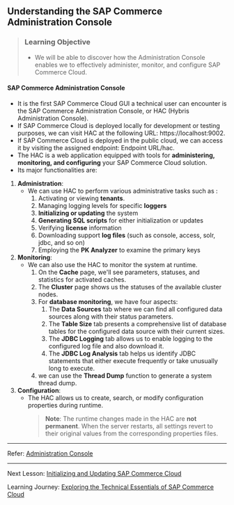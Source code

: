 ## Understanding the SAP Commerce Administration Console

> ### Learning Objective
>
> - We will be able to discover how the Administration Console enables we to effectively administer, monitor, and configure SAP Commerce Cloud.

#### SAP Commerce Administration Console

- It is the first SAP Commerce Cloud GUI a technical user can encounter is the SAP Commerce Administration Console, or HAC (Hybris Administration Console).
- If SAP Commerce Cloud is deployed locally for development or testing purposes, we can visit HAC at the following URL: https://localhost:9002.
- If SAP Commerce Cloud is deployed in the public cloud, we can access it by visiting the assigned endpoint: Endpoint URL/hac.
- The HAC is a web application equipped with tools for **administering, monitoring, and configuring** your SAP Commerce Cloud solution.
- Its major functionalities are:

1. **Administration**:
   - We can use HAC to perform various administrative tasks such as :
     1. Activating or viewing **tenants**.
     1. Managing logging levels for specific **loggers**
     1. **Initializing or updating** the system
     1. **Generating SQL scripts** for either initialization or updates
     1. Verifying **license** information
     1. Downloading support **log files** (such as console, access, solr, jdbc, and so on)
     1. Employing the **PK Analyzer** to examine the primary keys
2. **Monitoring**:
   - We can also use the HAC to monitor the system at runtime.
     1. On the **Cache** page, we'll see parameters, statuses, and statistics for activated caches.
     1. The **Cluster** page shows us the statuses of the available cluster nodes.
     1. For **database monitoring**, we have four aspects:
        1. The **Data Sources** tab where we can find all configured data sources along with their status parameters.
        1. The **Table Size** tab presents a comprehensive list of database tables for the configured data source with their current sizes.
        1. The **JDBC Logging** tab allows us to enable logging to the configured log file and also download it.
        1. The **JDBC Log Analysis** tab helps us identify JDBC statements that either execute frequently or take unusually long to execute.
     1. we can use the **Thread Dump** function to generate a system thread dump.
3. **Configuration**:
   - The HAC allows us to create, search, or modify configuration properties during runtime.
     > **Note**: The runtime changes made in the HAC are **not permanent**. When the server restarts, all settings revert to their original values from the corresponding properties files.

---

Refer: [Administration Console](https://help.sap.com/docs/SAP_COMMERCE_CLOUD_PUBLIC_CLOUD/3aa47afb5d494fb6837998dd0772f056/8be770da8669101487a5b744fb536106.html)

---

Next Lesson: [Initializing and Updating SAP Commerce Cloud](J01U02T06-Initializing-and-Updating-SAP-Commerce-Cloud.md)

Learning Journey: [Exploring the Technical Essentials of SAP Commerce Cloud](..)
